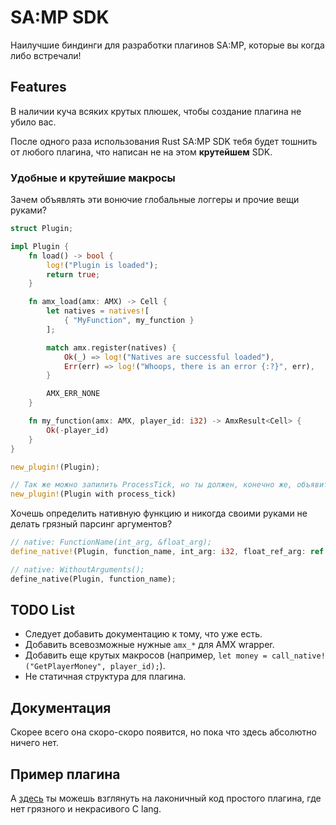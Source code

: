 # SA:MP SDK
Наилучшие биндинги для разработки плагинов SA:MP, которые вы когда либо встречали!

## Features
В наличии куча всяких крутых плюшек, чтобы создание плагина не убило вас.

После одного раза использования Rust SA:MP SDK тебя будет тошнить от любого плагина, что написан не на этом **крутейшем** SDK.

### Удобные и крутейшие макросы
Зачем объявлять эти вонючие глобальные логгеры и прочие вещи руками?
``` Rust
struct Plugin;

impl Plugin {
    fn load() -> bool {
        log!("Plugin is loaded");
        return true;
    }

    fn amx_load(amx: AMX) -> Cell {
        let natives = natives![
            { "MyFunction", my_function }
        ];

        match amx.register(natives) {
            Ok(_) => log!("Natives are successful loaded"),
            Err(err) => log!("Whoops, there is an error {:?}", err),
        }

        AMX_ERR_NONE
    }

    fn my_function(amx: AMX, player_id: i32) -> AmxResult<Cell> {
        Ok(-player_id)
    }
}

new_plugin!(Plugin);

// Так же можно запилить ProcessTick, но ты должен, конечно же, объявить Plugin::process_tick.
new_plugin!(Plugin with process_tick)
```

Хочешь определить нативную функцию и никогда своими руками не делать грязный парсинг аргументов?
``` Rust
// native: FunctionName(int_arg, &float_arg);
define_native!(Plugin, function_name, int_arg: i32, float_ref_arg: ref f32);

// native: WithoutArguments();
define_native(Plugin, function_name);
```

## TODO List
* Следует добавить документацию к тому, что уже есть.
* Добавить всевозможные нужные `amx_*` для AMX wrapper.
* Добавить еще крутых макросов (например, `let money = call_native!("GetPlayerMoney", player_id);`).
* Не статичная структура для плагина.

## Документация
Скорее всего она скоро-скоро появится, но пока что здесь абсолютно ничего нет.

## Пример плагина
А [здесь](https://github.com/ZOTTCE/samp-plugin-example) ты можешь взглянуть на лаконичный код простого плагина, где нет грязного и некрасивого C lang.